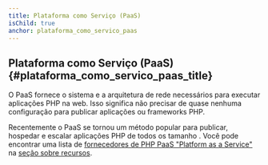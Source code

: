 ```yaml
---
title: Plataforma como Serviço (PaaS)
isChild: true
anchor: plataforma_como_servico_paas
---
```


## Plataforma como Serviço (PaaS) {#plataforma_como_servico_paas_title}

O PaaS fornece o sistema e a arquitetura de rede necessários para executar aplicações PHP na web. Isso significa não
precisar de quase nenhuma configuração para publicar aplicações ou frameworks PHP.

Recentemente o PaaS se tornou um método popular para publicar, hospedar e escalar aplicações PHP de todos os tamanho
. Você pode encontrar uma lista de [fornecedores de PHP PaaS "Platform as a Service"](#php_paas_providers) na
[seção sobre recursos](#resources).